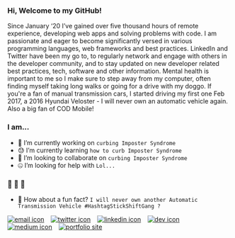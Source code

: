 
### Hi, Welcome to my GitHub!

Since January ‘20 I’ve gained over five thousand hours of remote experience, developing web apps and solving problems with code. I am passionate and eager to become significantly versed in various programming languages, web frameworks and best practices. LinkedIn and Twitter have been my go to, to regularly network and engage with others in the developer community, and to stay updated on new developer related best practices, tech, software and other information. Mental health is important to me so I make sure to step away from my computer, often finding myself taking long walks or going for a drive with my doggo. If you're a fan of manual transmission cars, I started driving my first one Feb 2017, a 2016 Hyundai Veloster - I will never own an automatic vehicle again. Also a big fan of COD Mobile!

### I am...
- 😬 I’m currently working on `curbing Imposter Syndrome`
- 😓 I’m currently learning `how to curb Imposter Syndrome`
- 🤭 I’m looking to collaborate on `curbing Imposter Syndrome`
- 🤐 I’m looking for help with `Lol...`
### 🥴 🥴 🥴 
- 🤗 How about a fun fact? `I will never own another Automatic Transmission Vehicle #HashtagStickShiftGang ?`

[![email icon][email-icon]][email] &ensp; [![twitter icon][twitter-icon]][twitter] &ensp; [![linkedin icon][linkedin-icon]][linkedin] &ensp; [![dev icon][dev-icon]][dev] &ensp; [![medium icon][medium-icon]][medium] &ensp; [![portfolio site][portsite-icon]][portsite]

<!-- social media & contact -->
[email]: mailto:i.d.essien@gmail.com
[email-icon]: https://i.imgur.com/5YxDy89.png?3

[twitter]: https://twitter.com/iessiendev
[twitter-icon]: https://i.imgur.com/YeP9ifH.png?1

[linkedin]: https://linkedin.com/in/idongessien
[linkedin-icon]: https://i.imgur.com/c10Yeew.png?3

[dev]: https://dev.to/idngessnio
[dev-icon]: https://i.imgur.com/m9s1otB.png?1

[medium]: https://medium.com/@idngessnio
[medium-icon]: https://i.imgur.com/6yT77w0.png?1

[portsite]: https://tinyurl.com/iessiendev
[portsite-icon]: https://i.imgur.com/FMjiBzI.jpg?1

<!-- Lambda link -->
[Lambda School]: https://lambdaschool.com

